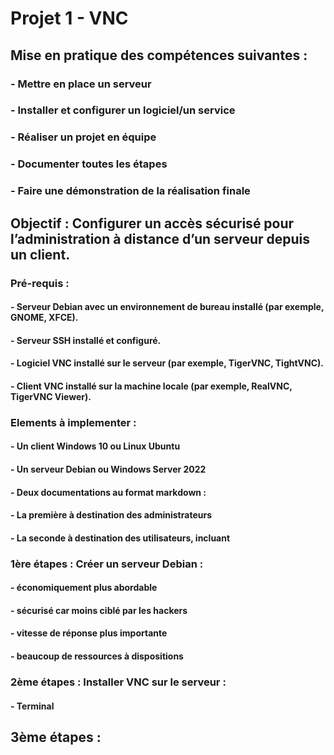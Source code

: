 # Projet 1 - VNC



## Mise en pratique des compétences suivantes :
### - Mettre en place un serveur
### - Installer et configurer un logiciel/un service
### - Réaliser un projet en équipe
### - Documenter toutes les étapes
### - Faire une démonstration de la réalisation finale

## Objectif : **Configurer un accès sécurisé pour l’administration à distance d’un serveur depuis un client.**

### Pré-requis :

#### - Serveur Debian avec un environnement de bureau installé (par exemple, GNOME, XFCE).
#### - Serveur SSH installé et configuré.
#### - Logiciel VNC installé sur le serveur (par exemple, TigerVNC, TightVNC).
#### - Client VNC installé sur la machine locale (par exemple, RealVNC, TigerVNC Viewer).

### Elements à implementer :

#### - Un client Windows 10 ou Linux Ubuntu
#### - Un serveur Debian ou Windows Server 2022
#### - Deux documentations au format markdown :
#### - La première à destination des administrateurs
#### - La seconde à destination des utilisateurs, incluant
    
### 1ère étapes : Créer un serveur Debian :

#### - économiquement plus abordable
#### - sécurisé car moins ciblé par les hackers
#### - vitesse de réponse plus importante
#### - beaucoup de ressources à dispositions
  
### 2ème étapes : Installer VNC sur le serveur :

#### - Terminal 

## 3ème étapes : 
